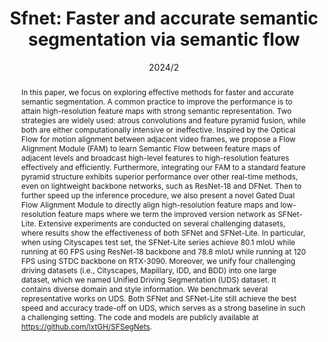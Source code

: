 ---
# Documentation: https://wowchemy.com/docs/managing-content/

title: "Sfnet: Faster and accurate semantic segmentation via semantic flow"
authors: [Xiangtai Li, Jiangning Zhang, Yibo Yang, Guangliang Cheng, Kuiyuan Yang, Yunhai Tong, Dacheng Tao]
date: 2024/2
doi: ""

# Schedule page publish date (NOT publication's date).
publishDate: 2024/2

# Publication type.
# Legend: 0 = Uncategorized; 1 = Conference paper; 2 = Journal article;
# 3 = Preprint / Working Paper; 4 = Report; 5 = Book; 6 = Book section;
# 7 = Thesis; 8 = Patent
publication_types: ["1"]

# Publication name and optional abbreviated publication name.
publication: "In *International Journal of Computer Vision*"
publication_short: "*IJCV, 2024*"

abstract: "In this paper, we focus on exploring effective methods for faster and accurate semantic segmentation. A common practice to improve the performance is to attain high-resolution feature maps with strong semantic representation. Two strategies are widely used: atrous convolutions and feature pyramid fusion, while both are either computationally intensive or ineffective. Inspired by the Optical Flow for motion alignment between adjacent video frames, we propose a Flow Alignment Module (FAM) to learn Semantic Flow between feature maps of adjacent levels and broadcast high-level features to high-resolution features effectively and efficiently. Furthermore, integrating our FAM to a standard feature pyramid structure exhibits superior performance over other real-time methods, even on lightweight backbone networks, such as ResNet-18 and DFNet. Then to further speed up the inference procedure, we also present a novel Gated Dual Flow Alignment Module to directly align high-resolution feature maps and low-resolution feature maps where we term the improved version network as SFNet-Lite. Extensive experiments are conducted on several challenging datasets, where results show the effectiveness of both SFNet and SFNet-Lite. In particular, when using Cityscapes test set, the SFNet-Lite series achieve 80.1 mIoU while running at 60 FPS using ResNet-18 backbone and 78.8 mIoU while running at 120 FPS using STDC backbone on RTX-3090. Moreover, we unify four challenging driving datasets (i.e., Cityscapes, Mapillary, IDD, and BDD) into one large dataset, which we named Unified Driving Segmentation (UDS) dataset. It contains diverse domain and style information. We benchmark several representative works on UDS. Both SFNet and SFNet-Lite still achieve the best speed and accuracy trade-off on UDS, which serves as a strong baseline in such a challenging setting. The code and models are publicly available at https://github.com/lxtGH/SFSegNets."

# Summary. An optional shortened abstract.
summary: ""

tags: []
categories: []
featured: true

# Custom links (optional).
#   Uncomment and edit lines below to show custom links.
links:
- name: PDF
  url: https://link.springer.com/article/10.1007/s11263-023-01875-x
  icon_pack: fas
  icon: file-pdf
- name: Code
  url: https://github.com/lxtGH/SFSegNets
  icon_pack: fab
  icon: github

url_pdf: 
url_code: 
url_dataset:
url_poster:
url_project:
url_slides:
url_source: 
url_video:

# Featured image
# To use, add an image named `featured.jpg/png` to your page's folder. 
# Focal points: Smart, Center, TopLeft, Top, TopRight, Left, Right, BottomLeft, Bottom, BottomRight.
image:
  caption: ""
  focal_point: ""
  preview_only: false

# Associated Projects (optional).
#   Associate this publication with one or more of your projects.
#   Simply enter your project's folder or file name without extension.
#   E.g. `internal-project` references `content/project/internal-project/index.md`.
#   Otherwise, set `projects: []`.
projects: []

# Slides (optional).
#   Associate this publication with Markdown slides.
#   Simply enter your slide deck's filename without extension.
#   E.g. `slides: "example"` references `content/slides/example/index.md`.
#   Otherwise, set `slides: ""`.
slides: ""
---